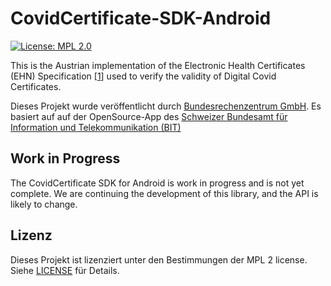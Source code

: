 # CovidCertificate-SDK-Android

[![License: MPL 2.0](https://img.shields.io/badge/License-MPL%202.0-brightgreen.svg)](https://github.com/BRZ-GmbH/CovidCertificate-SDK-Android/blob/main/LICENSE)

This is the Austrian implementation of the Electronic Health Certificates (EHN) Specification [[1](https://github.com/ehn-digital-green-development/hcert-spec)] used to verify the validity of Digital Covid Certificates.

Dieses Projekt wurde veröffentlicht durch [Bundesrechenzentrum GmbH](https://www.brz.gv.at/).
Es basiert auf auf der OpenSource-App des [Schweizer Bundesamt für Information und Telekommunikation (BIT)](https://github.com/admin-ch/CovidCertificate-SDK-Android)

## Work in Progress

The CovidCertificate SDK for Android is work in progress and is not yet complete.
We are continuing the development of this library, and the API is likely to change.

## Lizenz

Dieses Projekt ist lizenziert unter den Bestimmungen der MPL 2 license. Siehe [LICENSE](LICENSE) für Details.
